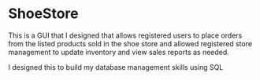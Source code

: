 # ShoeStore
This is a GUI that I designed that allows registered users to place orders from the listed products sold in the shoe store
and allowed registered store management to update inventory and view sales reports as needed.

I designed this to build my database management skills using SQL
